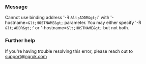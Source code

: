 
### Message
Cannot use binding address '-R `&lt;ADDR&gt;`:' with '-hostname=`&lt;HOSTNAME&gt;` parameter.
You may either specify '-R `&lt;ADDR&gt;`:' or '-hostname=`&lt;HOSTNAME&gt;` but not both.

### Further help
If you're having trouble resolving this error, please reach out to [support@ngrok.com](mailto:support@ngrok.com?subject=Help%20with%20ERR_NGROK_1118)

